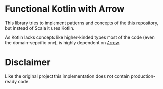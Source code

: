 # Functional Kotlin with Arrow

This library tries to implement patterns and concepts of the [this repository](https://github.com/pakaufmann/ddd-to-the-code-workshop-sample-scala), 
but instead of Scala it uses Kotlin.

As Kotlin lacks concepts like higher-kinded types most of the code (even the domain-sepcific one),
is highly dependent on [Arrow](https://arrow-kt.io/).

# Disclaimer

Like the original project this implementation does not contain production-ready code.